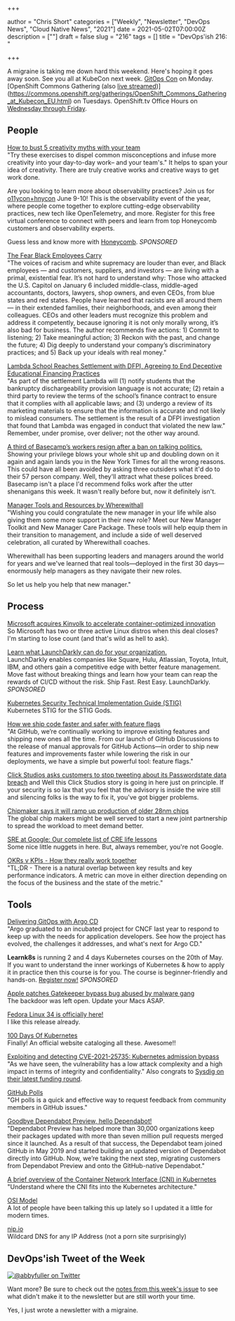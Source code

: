 +++

author = "Chris Short"
categories = ["Weekly", "Newsletter", "DevOps News", "Cloud Native News", "2021"]
date = 2021-05-02T07:00:00Z
description = [""]
draft = false
slug = "216"
tags = []
title = "DevOps'ish 216: "

+++

A migraine is taking me down hard this weekend. Here's hoping it goes away soon. See you all at KubeCon next week. [GitOps Con](https://hopin.com/events/gitops-con) on Monday. [OpenShift Commons Gathering (also [live streamed](https://twitch.tv/redhatopenshift))](https://commons.openshift.org/gatherings/OpenShift_Commons_Gathering_at_Kubecon_EU.html) on Tuesdays. OpenShift.tv Office Hours on [Wednesday through Friday](https://red.ht/streamcal).

## People

[How to bust 5 creativity myths with your team](https://enterprisersproject.com/article/2021/4/5-creativity-myths)  
"Try these exercises to dispel common misconceptions and infuse more creativity into your day-to-day work– and your team's." It helps to span your idea of creativity. There are truly creative works and creative ways to get work done.

Are you looking to learn more about observability practices? Join us for [o11ycon+hnycon](https://o11ycon-hnycon.io/?utm_source=devopsish&utm_medium=newsletter&utm_campaign=ad&utm_keyword&utm_content=devopsish&utm_adgroup) June 9-10! This is the observability event of the year, where people come together to explore cutting-edge observability practices, new tech like OpenTelemetry, and more. Register for this free virtual conference to connect with peers and learn from top Honeycomb customers and observability experts.

Guess less and know more with [Honeycomb](https://www.honeycomb.io/?utm_source=devopsish&utm_medium=newsletter&utm_campaign=ad&utm_content=honeycomb-homepage-devopish). *SPONSORED*

[The Fear Black Employees Carry](https://hbr.org/2021/04/the-fear-black-employees-carry)  
"The voices of racism and white supremacy are louder than ever, and Black employees — and customers, suppliers, and investors — are living with a primal, existential fear. It’s not hard to understand why: Those who attacked the U.S. Capitol on January 6 included middle-class, middle-aged accountants, doctors, lawyers, shop owners, and even CEOs, from blue states and red states. People have learned that racists are all around them — in their extended families, their neighborhoods, and even among their colleagues. CEOs and other leaders must recognize this problem and address it competently, because ignoring it is not only morally wrong, it’s also bad for business. The author recommends five actions: 1) Commit to listening; 2) Take meaningful action; 3) Reckon with the past, and change the future; 4) Dig deeply to understand your company’s discriminatory practices; and 5) Back up your ideals with real money."

[Lambda School Reaches Settlement with DFPI, Agreeing to End Deceptive Educational Financing Practices](https://dfpi.ca.gov/2021/04/26/lambda-school-reaches-settlement-with-dfpi-agreeing-to-end-deceptive-educational-financing-practices/)  
"As part of the settlement Lambda will (1) notify students that the bankruptcy dischargeability provision language is not accurate; (2) retain a third party to review the terms of the school’s finance contract to ensure that it complies with all applicable laws; and (3) undergo a review of its marketing materials to ensure that the information is accurate and not likely to mislead consumers. The settlement is the result of a DFPI investigation that found that Lambda was engaged in conduct that violated the new law." Remember, under promise, over deliver; not the other way around.

[A third of Basecamp’s workers resign after a ban on talking politics.](https://www.nytimes.com/2021/04/30/technology/basecamp-politics-ban-resignations.html)  
Showing your privilege blows your whole shit up and doubling down on it again and again lands you in the New York Times for all the wrong reasons. This could have all been avoided by asking three outsiders what it'd do to their 57 person company. Well, they'll attract what these polices breed. Basecamp isn't a place I'd recommend folks work after the utter shenanigans this week. It wasn't really before but, now it definitely isn't.

[Manager Tools and Resources by Wherewithall](https://wherewithall.com/tools/#care)  
"Wishing you could congratulate the new manager in your life while also giving them some more support in their new role? Meet our New Manager Toolkit and New Manager Care Package. These tools will help equip them in their transition to management, and include a side of well deserved celebration, all curated by Wherewithall coaches.

Wherewithall has been supporting leaders and managers around the world for years and we've learned that real tools—deployed in the first 30 days—enormously help managers as they navigate their new roles.

So let us help you help that new manager."

## Process

[Microsoft acquires Kinvolk to accelerate container-optimized innovation](https://azure.microsoft.com/en-us/blog/microsoft-acquires-kinvolk-to-accelerate-containeroptimized-innovation/)  
So Microsoft has two or three active Linux distros when this deal closes? I'm starting to lose count (and that's wild as hell to ask).

[Learn what LaunchDarkly can do for your organization.](https://learn.launchdarkly.com/demo?utm_source=devopsish&utm_medium=news_pod&utm_campaign=21q1-newsletter)  
LaunchDarkly enables companies like Square, Hulu, Atlassian, Toyota, Intuit, IBM, and others gain a competitive edge with better feature management.
Move fast without breaking things and learn how your team can reap the rewards of CI/CD without the risk.
Ship Fast. Rest Easy. LaunchDarkly. *SPONSORED*

[Kubernetes Security Technical Implementation Guide (STIG)](https://dl.dod.cyber.mil/wp-content/uploads/stigs/zip/U_Kubernetes_V1R1_STIG.zip)  
Kubernetes STIG for the STIG Gods.

[How we ship code faster and safer with feature flags](https://github.blog/2021-04-27-ship-code-faster-safer-feature-flags/)  
"At GitHub, we’re continually working to improve existing features and shipping new ones all the time. From our launch of GitHub Discussions to the release of manual approvals for GitHub Actions—in order to ship new features and improvements faster while lowering the risk in our deployments, we have a simple but powerful tool: feature flags."

[Click Studios asks customers to stop tweeting about its Passwordstate data breach](https://techcrunch.com/2021/04/29/click-studios-asks-customers-to-stop-tweeting-about-its-passwordstate-data-breach/)  and
Well this Click Studios story is going in here just on principle. If your security is so lax that you feel that the advisory is inside the wire still and silencing folks is the way to fix it, you've got bigger problems.

[Chipmaker says it will ramp up production of older 28nm chips](https://arstechnica.com/gadgets/2021/04/chipmaker-says-it-will-ramp-up-production-of-older-28nm-chips/)  
The global chip makers might be well served to start a new joint partnership to spread the workload to meet demand better.

[SRE at Google: Our complete list of CRE life lessons](https://cloud.google.com/blog/products/devops-sre/sre-at-google-our-complete-list-of-cre-life-lessons)  
Some nice little nuggets in here. But, always remember, you're not Google.

[OKRs v KPIs - How they really work together](https://www.outcomesthinking.com/okr-blog/kr-v-kpis-a-helpful-primer)  
"TL;DR - There is a natural overlap between key results and key performance indicators. A metric can move in either direction depending on the focus of the business and the state of the metric."

## Tools

[Delivering GitOps with Argo CD](https://www.youtube.com/watch?v=SELZh-wHpAw)  
"Argo graduated to an incubated project for CNCF last year to respond to keep up with the needs for application developers. See how the project has evolved, the challenges it addresses, and what's next for Argo CD."

**Learnk8s** is running 2 and 4 days Kubernetes courses on the 20th of May. If you want to understand the inner workings of Kubernetes & how to apply it in practice then this course is for you. The course is beginner-friendly and hands-on. [Register now!](https://learnk8s.io/online-advanced-may-2021) *SPONSORED*

[Apple patches Gatekeeper bypass bug abused by malware gang](https://therecord.media/apple-patches-gatekeeper-bypass-bug-abused-by-malware-gang/)  
The backdoor was left open. Update your Macs ASAP.

[Fedora Linux 34 is officially here!](https://fedoramagazine.org/announcing-fedora-34/)  
I like this release already.

[100 Days Of Kubernetes](https://100daysofkubernetes.io/)  
Finally! An official website cataloging all these. Awesome!!

[Exploiting and detecting CVE-2021-25735: Kubernetes admission bypass](https://sysdig.com/blog/cve-2021-25735-kubernetes-admission-bypass/)  
"As we have seen, the vulnerability has a low attack complexity and a high impact in terms of integrity and confidentiality." Also congrats to [Sysdig on their latest funding round](https://venturebeat.com/2021/04/28/sysdig-raises-189m-to-monitor-containers-and-apps-in-the-cloud/).

[GitHub Polls](https://gh-polls.com/)  
"GH polls is a quick and effective way to request feedback from community members in GitHub issues."

[Goodbye Dependabot Preview, hello Dependabot!](https://github.blog/2021-04-29-goodbye-dependabot-preview-hello-dependabot/)  
"Dependabot Preview has helped more than 30,000 organizations keep their packages updated with more than seven million pull requests merged since it launched. As a result of that success, the Dependabot team joined GitHub in May 2019 and started building an updated version of Dependabot directly into GitHub. Now, we’re taking the next step, migrating customers from Dependabot Preview and onto the GitHub-native Dependabot."

[A brief overview of the Container Network Interface (CNI) in Kubernetes](https://www.redhat.com/sysadmin/cni-kubernetes)  
"Understand where the CNI fits into the Kubernetes architecture."

[OSI Model](https://chrisshort.net/drawings/osi-model/)  
A lot of people have been talking this up lately so I updated it a little for modern times.

[nip.io](https://nip.io/)  
Wildcard DNS for any IP Address (not a porn site surprisingly)

## DevOps'ish Tweet of the Week

[![@abbyfuller on Twitter](/images/216-devopsish-tweet-of-the-week.png)](https://twitter.com/abbyfuller/status/1388231403297406978)

Want more? Be sure to check out the [notes from this week's issue](https://devopsish.com/216/notes/) to see what didn't make it to the newsletter but are still worth your time.

Yes, I just wrote a newsletter with a migraine.
